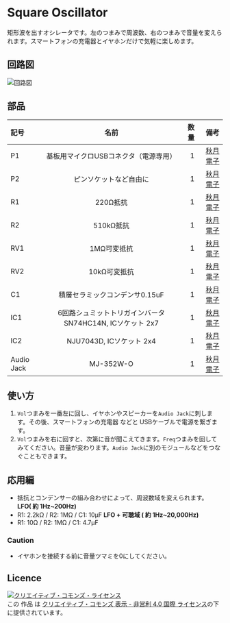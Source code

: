 # Square Oscillator
矩形波を出すオシレータです。左のつまみで周波数、右のつまみで音量を変えられます。スマートフォンの充電器とイヤホンだけで気軽に楽しめます。

## 回路図
![回路図](https://blog.qux-jp.com/wp-content/uploads/2018/08/cropped-cropped-qux_logo_3_c-1.png)

## 部品
|記号|名前|数量|備考|
| :--- |:-----------:|-------:|-------:|
|P1|基板用マイクロUSBコネクタ（電源専用）|1|[秋月電子](https://akizukidenshi.com/catalog/g/gC-10398/)|
|P2|ピンソケットなど自由に|1|[秋月電子](https://akizukidenshi.com/catalog/g/gC-10097/)|
|R1|220Ω抵抗|1|[秋月電子](https://akizukidenshi.com/)|
|R2|510kΩ抵抗|1|[秋月電子](https://akizukidenshi.com/)|
|RV1|1MΩ可変抵抗|1|[秋月電子](https://akizukidenshi.com/)|
|RV2|10kΩ可変抵抗|1|[秋月電子](https://akizukidenshi.com/)|
|C1|積層セラミックコンデンサ0.15uF|1|[秋月電子](https://akizukidenshi.com/)|
|IC1|6回路シュミットトリガインバータ SN74HC14N, ICソケット 2x7|1|[秋月電子](https://akizukidenshi.com/)|
|IC2|NJU7043D, ICソケット 2x4|1|[秋月電子](https://akizukidenshi.com/)|
|Audio Jack|MJ-352W-O|1|[秋月電子](https://akizukidenshi.com/)|



## 使い方
1. `Vol`つまみを一番左に回し、イヤホンやスピーカーを`Audio Jack`に刺します。その後、スマートフォンの充電器 などと USBケーブルで電源を繋ぎます。
2. `Vol`つまみを右に回すと、次第に音が聞こえてきます。`Freq`つまみを回してみてください。音量が変わります。`Audio Jack`に別のモジュールなどをつなぐこともできます。

## 応用編
- 抵抗とコンデンサーの組み合わせによって、周波数域を変えられます。
__LFO( 約 1Hz~200Hz)__
- R1: 2.2kΩ / R2: 1MΩ / C1: 10μF
__LFO + 可聴域 ( 約 1Hz~20,000Hz)__
- R1: 10Ω / R2: 1MΩ / C1: 4.7μF

### Caution
- イヤホンを接続する前に音量ツマミを0にしてください。


## Licence
<a rel="license" href="http://creativecommons.org/licenses/by-nc/4.0/"><img alt="クリエイティブ・コモンズ・ライセンス" style="border-width:0" src="https://i.creativecommons.org/l/by-nc/4.0/88x31.png" /></a><br />この 作品 は <a rel="license" href="http://creativecommons.org/licenses/by-nc/4.0/">クリエイティブ・コモンズ 表示 - 非営利 4.0 国際 ライセンス</a>の下に提供されています。
